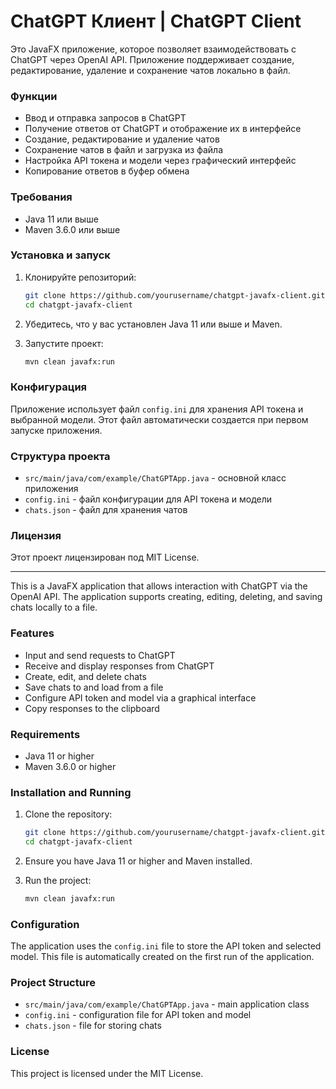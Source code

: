 
# ChatGPT Клиент | ChatGPT Client

Это JavaFX приложение, которое позволяет взаимодействовать с ChatGPT через OpenAI API. Приложение поддерживает создание, редактирование, удаление и сохранение чатов локально в файл.

### Функции

- Ввод и отправка запросов в ChatGPT
- Получение ответов от ChatGPT и отображение их в интерфейсе
- Создание, редактирование и удаление чатов
- Сохранение чатов в файл и загрузка из файла
- Настройка API токена и модели через графический интерфейс
- Копирование ответов в буфер обмена

### Требования

- Java 11 или выше
- Maven 3.6.0 или выше

### Установка и запуск

1. Клонируйте репозиторий:
   ```sh
   git clone https://github.com/yourusername/chatgpt-javafx-client.git
   cd chatgpt-javafx-client
   ```

2. Убедитесь, что у вас установлен Java 11 или выше и Maven.

3. Запустите проект:
   ```sh
   mvn clean javafx:run
   ```

### Конфигурация

Приложение использует файл `config.ini` для хранения API токена и выбранной модели. Этот файл автоматически создается при первом запуске приложения.

### Структура проекта

- `src/main/java/com/example/ChatGPTApp.java` - основной класс приложения
- `config.ini` - файл конфигурации для API токена и модели
- `chats.json` - файл для хранения чатов

### Лицензия

Этот проект лицензирован под MIT License.

---

This is a JavaFX application that allows interaction with ChatGPT via the OpenAI API. The application supports creating, editing, deleting, and saving chats locally to a file.

### Features

- Input and send requests to ChatGPT
- Receive and display responses from ChatGPT
- Create, edit, and delete chats
- Save chats to and load from a file
- Configure API token and model via a graphical interface
- Copy responses to the clipboard

### Requirements

- Java 11 or higher
- Maven 3.6.0 or higher

### Installation and Running

1. Clone the repository:
   ```sh
   git clone https://github.com/yourusername/chatgpt-javafx-client.git
   cd chatgpt-javafx-client
   ```

2. Ensure you have Java 11 or higher and Maven installed.

3. Run the project:
   ```sh
   mvn clean javafx:run
   ```

### Configuration

The application uses the `config.ini` file to store the API token and selected model. This file is automatically created on the first run of the application.

### Project Structure

- `src/main/java/com/example/ChatGPTApp.java` - main application class
- `config.ini` - configuration file for API token and model
- `chats.json` - file for storing chats

### License

This project is licensed under the MIT License.
